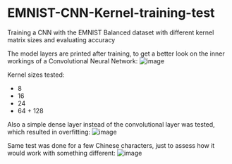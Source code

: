 # EMNIST-CNN-Kernel-training-test
Training a CNN with the EMNIST Balanced dataset with different kernel matrix sizes and evaluating accuracy

The model layers are printed after training, to get a better look on the inner workings of a Convolutional Neural Network:
![image](https://user-images.githubusercontent.com/83359345/193330394-b62ab85a-806a-48e2-9817-e5b4240c0cbd.png)

Kernel sizes tested:
- 8
- 16
- 24
- 64 + 128


Also a simple dense layer instead of the convolutional layer was tested, which resulted in overfitting:
![image](https://user-images.githubusercontent.com/83359345/193330485-97f70625-3ea7-4538-a5bb-418436242b17.png)


Same test was done for a few Chinese characters, just to assess how it would work with something different:
![image](https://user-images.githubusercontent.com/83359345/193330941-4519807f-c390-4fbe-b324-20eceba0d831.png)

